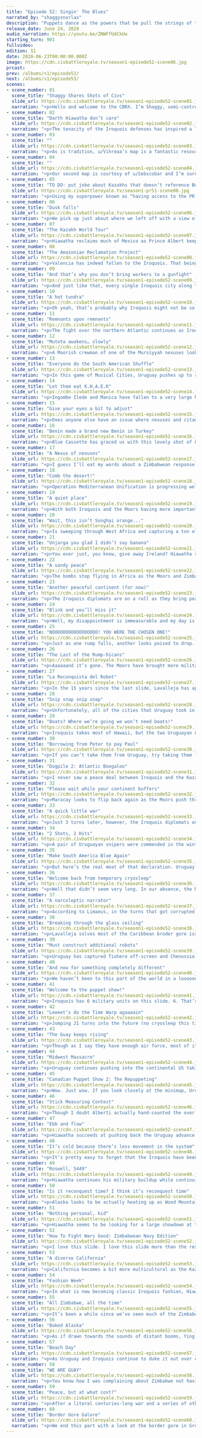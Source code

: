 ```yaml
---
title: "Episode 52: Singin' The Blues"
narrated_by: "shaggysnorlax"
description: "Puppets dance as the powers that be pull the strings of the cylinder every which way."
release_date: June 24, 2020
audio_narration: https://youtu.be/ZNWFfUdCkUw
starting_turn: 901
fullvideo:
edition: S1
date: 2020-06-23T00:00:00.000Z
image: https://cdn.civbattleroyale.tv/season1-episode52-scene06.jpg
prcast:
prev: /albums/s1/episode51/
next: /albums/s1/episode53/
scenes:
- scene_number: 01
  scene_title: "Shaggy Shares Shots of Civs"
  slide_url: https://cdn.civbattleroyale.tv/season1-episode52-scene01.jpg
  narration: "<p>Hello and welcome to the CBRX. I’m Shaggy, semi-controversial power ranker, resident Benin fan, and your narrator for the week. I’ll save you my full CBR origin story (mid-Mk2 hiatus), but I started Power Ranking this season and it’s a ton of fun to make and I hope they’re fun to read. Not fun for the civs though, it’s a cruel, cruel cylinder out there and things might get a little messy this part.</p>"
- scene_number: 02
  scene_title: "Darth Hiawatha don’t care"
  slide_url: https://cdn.civbattleroyale.tv/season1-episode52-scene02.jpg
  narration: "<p>The tenacity of the Iroquois defenses has inspired a lot of OC this week. Beset on all sides, u/yaampa’s Darth Hiawatha isn’t going down without a fight. And like Vader, it’ll take more than one defeat to kill them.</p>"
- scene_number: 03
  scene_title: ""
  slide_url: https://cdn.civbattleroyale.tv/season1-episode52-scene03.jpg
  narration: "<p>As is tradition, u/Vihreaa’s map is a fantastic resource that answers my weekly question: Just how tiny did Benin get?” and it’s also the closest we have to Civ 5’s in-game turn-by-turn map on such a scale. Maybe some resourceful member of the sub will make a time-lapse when this is all over (we’ll talk, Vihreaa).</p>"
- scene_number: 04
  scene_title: ""
  slide_url: https://cdn.civbattleroyale.tv/season1-episode52-scene04.jpg
  narration: "<p>Our second map is courtesy of u/Sebscobar and I’m sure it is hanging in schools throughout the cylinder, though I doubt they appreciate having to replace them every couple of years. This is the state of the cylinder projected on a real-world map. It really puts in perspective just how tiny the landmasses that make up the Uruguayan Pacific Islands aree. It also really makes Benin look like the eye of the storm at the middle point of the three powers of the Old World. Last gratuitous Benin mention, I promise.</p>"
- scene_number: 05
  scene_title: "TO DO: put joke about Kazakhs that doesn’t reference Borat here"
  slide_url: https://cdn.civbattleroyale.tv/season1-pr51-scene08.jpg
  narration: "<p>Using my superpower known as “having access to the PR sheet”, I am fairly confident that the Kazakhs have retained their top spot this week. And with almost as much production (used primarily to build hovertanks and nukes) as the other non-Iroquois superpowers put together, it isn’t hard to see why. They are clearly the civ to beat right now, or rather, stave off. Their tendrils reach to encircle the globe; the Kazakhs must first be stopped before they can be conquered.</p>"
- scene_number: 06
  scene_title: "Dusk falls"
  slide_url: https://cdn.civbattleroyale.tv/season1-episode52-scene06.jpg
  narration: "<p>We pick up just about where we left off with a view of the newly Moorish land in South America. Barquisimeto has fallen and Porlamar had a Moorish XCOM unit dropped in from out of nowhere to capture the city. Not all is lost for the Iroquois, however, as they surround Valencia with enough units to push back the Moors from their islands. Also, say hello to the Beninese Lifeboat Initiative. Their orders are to find any scrap of land to settle as a last resort should the worst happen to a battered Benin. Their best hope is an island getting nuked off the map, but unless Ciudad Guayana is armed to the teeth with nukes, there doesn’t seem to be much hope of that happening here anytime soon. Perhaps they should try somewhere else.</p>"
- scene_number: 07
  scene_title: "The Kazakh World Tour"
  slide_url: https://cdn.civbattleroyale.tv/season1-episode52-scene07.jpg
  narration: "<p>Hiawatha reclaims much of Mexico as Prince Albert keeps flipping. Uruguayan reinforcements are certainly in the area should they wish to continue contesting these cities up and down the coast. Some Uruguayan generals have concerns about the new Kazakh music trend among some of the Hawaiian units. But the Kazakh World Tour continues on to spread the good word of Ablai in song.</p>"
- scene_number: 08
  scene_title: "The Amazonian Reclamation Project"
  slide_url: https://cdn.civbattleroyale.tv/season1-episode52-scene08.jpg
  narration: "<p>Valencia has indeed fallen to the Iroquois. That being said, it seems to have either taken most of their units to capture the city or they are focusing them north and off-screen towards the other Moorish islands. Either one of these sounds just fine and dandy to Lavalleja as he marches mechanical and biological monstrosities over a more or less undefended Iroquois border. Seriously, there are more Iroquois workers here than military units. Maybe they’re relying on the Great Prophet of Maracaibo to guide their path. Also, the Beninese settler has lost its escort. Oh dear, Beninese settler, so fragile floating along in search of a last chance. May you find your peace on some forgotten island.</p>"
- scene_number: 09
  scene_title: "And that’s why you don’t bring workers to a gunfight"
  slide_url: https://cdn.civbattleroyale.tv/season1-episode52-scene09.jpg
  narration: "<p>And just like that, every single Iroquois city along this border has been captured, save Cumana. Maracay is also now claimed by the Guay. The remaining Iroquois military in South America has consolidated around Maracaibo, though they haven’t been able to prevent it from falling to the black. Also, remember those 10 air units from before? They’re gone. And to add insult to injury, the Moors give the Iroquois a nice jab in the side, flipping Valencia back once again. Stuck between a rock and a hard place, Iroquois will need to win the imminent unit trades to keep their foothold in South America.</p>"
- scene_number: 10
  scene_title: "A hot tundra"
  slide_url: https://cdn.civbattleroyale.tv/season1-episode52-scene10.jpg
  narration: "<p>Oh yeah, that’s probably why Iroquois might not be so quick to reinforce South America. Holding off the Kazakhs is definitely a greater task than invading Uruguay, though the number of units Iroquois has at their disposal here is worrying. Recapturing Battleford, Cev’aq and Iyo-Saijo is a step in the right direction, but so would annexing some of these cities so you can protect them properly. Also, the minimap of South America looks like it's put on it’s Guay Jeans today. Uruguayan Reunification seems to be about 60% complete.</p>"
- scene_number: 11
  scene_title: "Remnants upon remnants"
  slide_url: https://cdn.civbattleroyale.tv/season1-episode52-scene11.jpg
  narration: "<p>The fight over the northern Atlantic continues as Iroquois capture Douglas and Tiononderoge while Unjarga falls to the black. Hiawatha holds the advantage here in numbers and tech, but the Moors have reinforcements coming in from Scandinavia only a few turns away. Say hello to some of our lesser seen denizens of the cylinder, the Vikings. Wooden boats and not even at Modern Era tech. If I had to guess how they’ve survived this long, I’d guess that the Moors keep them around as a sort of living history museum. Moorish children take field trips up to see what simpler life looked like on a city-wide scale. Also, hi Zimbabwean nexus! You’re a little far from home.</p>"
- scene_number: 12
  scene_title: "Mutota awakens… slowly"
  slide_url: https://cdn.civbattleroyale.tv/season1-episode52-scene12.jpg
  narration: "<p>A Moorish crewman of one of the Mursiyyah nexuses looked out upon a vast desert of workers toiling across the land. Suddenly an alarm sounded. War were declared. He panicked, there hadn’t been fighting on this front in decades if not centuries, but he took another look at the sandy landscape. Nothing. No soldiers, armor, robots, or any other abomination from the dreaded Mutota in sight. “Hmmm,” the crewman thought, “well I guess they can declare whatever they want to declare. If they ain’t shooting me, I don’t care.” Then a beam crackled through the sky and struck the city’s defense grid, causing the most minor of damage to its reinforced exterior. The crewman let out a shout. “Is that all you got?”</p><p></p><p>Mutota declares war on the Moors and that’s just about the only thing here indicating an actual war. One city has been damaged with no army in sight. There are more Kazakh units peacekeeping the Zimbabwe/Moor border than Zimbabwe has units to go try to invade Moorish North Africa. Not to mention that this is more or less the Moorish core. This isn’t an easy fight for a well organized army, and Mutota’s looks like they wouldn’t be able to organize a bake sale.</p>"
- scene_number: 13
  scene_title: "Everyone do the South American Shuffle"
  slide_url: https://cdn.civbattleroyale.tv/season1-episode52-scene13.jpg
  narration: "<p>In this game of Musical Cities, Uruguay pushes up to recapture Cumana while the Moors trade Santa Teresa Del Tuy for La Guaira with the Iroquois. Lavalleja has held on to his reclaimed cities and some appear to be healing. This may have something to do with all of the Iroquoian nexuses that were in South America either being moved or destroyed in the fighting. It seems as though Hiawatha has some trust issues as many of the cities here are puppeted, much like those captured originally from Metis. This isn’t helping his war efforts as shipping units down to South America just adds to the logistical nightmare of fighting wars on all 3 of your borders.</p>"
- scene_number: 14
  scene_title: "Let them eat K.H.A.E.K"
  slide_url: https://cdn.civbattleroyale.tv/season1-episode52-scene14.jpg
  narration: "<p>Ingombe Ilede and Manica have fallen to a very large Moorish navy for how far from home they are. Interestingly, Uruguayan Madagascar has proven to be a strategic benefit for the Moors as it seems to be only allowing Zimbabwe to reinforce these islands by way of South Asia. I’m not sure how many of the coastal cities in that area are puppeted, but if they are more puppeted than not, it could spell trouble for Zimbabwe. Additionally, Ablai Khan’s quest to map every single inch of ice on the cylinder continues as the Kazakh Hovertank Antarctic Exploration Corps (commonly known as K.H.A.E.K) combs the southern rim of the cylinder. Though he may have finished the tech tree, it seems Ablai still has questions about the geometry of his world.</p>"
- scene_number: 15
  scene_title: "Give your eyes a bit to adjust"
  slide_url: https://cdn.civbattleroyale.tv/season1-episode52-scene15.jpg
  narration: "<p>Does anyone else have an issue where nexuses and citadels just look really similar when there are a lot of them on one slide? With the Kazakh peacekeepers having moved on to keep the peace on a different part of the cylinder, or to go sacrifice themselves in Alaska, the Northern African border between the Moors and Zimbabwe has heated up significantly. Mutota has captured Callinicum and Meroe, though I expect both cities to flip a few times given the number of units nearby. Abd-ar Rahman has carpeted the Mediterranean and the continued lack of units in the Sahara is concerning for Zimbabwe. Many of their cities are taking damage and it doesn’t seem like they have much of a response in the west yet.</p>"
- scene_number: 16
  scene_title: "Benin made a brand new Benin in Turkey"
  slide_url: https://cdn.civbattleroyale.tv/season1-episode52-scene16.jpg
  narration: "<p>Blue Cassette has graced us with this lovely shot of Gothiscandza, the Beninese capital-in-exile, in all its glory: 3 tiles of land and 4 of land-locked sea. Other dead civs see it as the haven Benin has turned it into as Madagascan units and, interestingly, a Palmyran scout flock toward the Beninese lands with hopes of refuge. For those of you tracking stats at home, don’t overvalue Benin’s military, most of it is tied up in useless naval units that won’t do much should anyone come knocking from the south. Also shown here is Arheimar falling to the black just from Moorish air raids. It won’t flip as it is surrounded by Kazakh and Madagascan peacekeepers. Even with the last city fallen, Ranavalona’s orders of keeping the peace in random cities still echo across the cylinder to whomever will hear them. Also, uh, damn Ablai, that’s a ton of hovertanks. More than I think both polar rims can hold.</p>"
- scene_number: 17
  scene_title: "A Nexus of nexuses"
  slide_url: https://cdn.civbattleroyale.tv/season1-episode52-scene17.jpg
  narration: "<p>I guess I’ll eat my words about a Zimbabwean response in West Africa. They capture Mursiyyah and Salamanqah, though that is in exchange for Udo falling into Moorish hands. Cities on both sides are taking damage and this seems oddly even given the emptiness of Iberia. Also, Ying Zheng is drunkenly processing his turn on a boat somewhere, drifting around.</p>"
- scene_number: 18
  scene_title: "Comb the desert!"
  slide_url: https://cdn.civbattleroyale.tv/season1-episode52-scene18.jpg
  narration: "<p>Operation Mediterranean Unification is progressing well for the Moors, taking Ewohimi, Torcello and Owo and pushing back Zimbabwean forces well away from the coastal cities. On the Arabian front of this war, Kiteve also falls to the Moors. Though the strength of the Mediterranean navy may have helped the Moors make landfall in North Africa, encroaching further south may prove a bit more troubling as the Moors are down to a series of nexuses and a squad of hovertanks to do all of the heavy conquering. It isn’t slowing them down yet as every Zimbabwean city here is in the red or black, but keep an eye on their progress. The puppeting issue that other powers are having has come to Zimbabwe too, as their regions of thinned military are closely correlated to the ability for cities to actually build units to protect them.</p>"
- scene_number: 19
  scene_title: "A quiet place"
  slide_url: https://cdn.civbattleroyale.tv/season1-episode52-scene19.jpg
  narration: "<p>With both Iroquois and the Moors having more important fronts to send units to, the British Isles have reached a sort of standstill. Indeed, the Iroquois have captured Unjarga on Greenland and Douglas keeps flipping back and forth, but there doesn’t seem to be enough of an advantage for either side here for these borders to change much. I know religion hasn’t been terribly relevant for a while, so I just want to point out that this is one of the rare extant borders (at least that I’ve seen) where religious and political borders seem to correlate closely.</p>"
- scene_number: 20
  scene_title: "Wait, this isn’t Songhai orange..."
  slide_url: https://cdn.civbattleroyale.tv/season1-episode52-scene20.jpg
  narration: "<p>Is sweeping through West Africa and capturing a ton of cities from a major power just how the Moors like to do things? In a move that might remind pre-Endgame viewers of the collapse of Songhai, the Moors have captured the vast majority of West Africa with 6 city captures that I can count. Those nexuses are working just fine, Abd-ar Rahman. Zimbabwe, however, has sent a strike force of their most fervent weebs to recapture Owo, the obvious choice for “Most Important City” on the continent. And (owo) what’s this? The Iroquois have made peace with the Moors. Maybe South America will be a bit more peaceful for a time.</p>"
- scene_number: 21
  scene_title: "Unjarga you glad I didn’t say banana"
  slide_url: https://cdn.civbattleroyale.tv/season1-episode52-scene21.jpg
  narration: "<p>You ever just, you know, give away Ireland? Hiawatha seemed eager enough to stop having the Moors be a thorn in his side in South America that he gave them Ireland in exchange. Just after capturing Ireland. Given the amount of death that has been brought to Douglas and Saraqustah, I’m not sure the Moorish Irish are too happy about being regifted like a fruitcake, but at least it gives them time to recover and rebuild. Unjarga stays in Iroquois hands though, so at least they still have most of Greenland in their possession.</p>"
- scene_number: 22
  scene_title: "A sandy peace"
  slide_url: https://cdn.civbattleroyale.tv/season1-episode52-scene22.jpg
  narration: "<p>The bombs stop flying in Africa as the Moors and Zimbabwe make peace. Operation Mediterranean Reunification has been a success for the Moorish commanders as they celebrate their victories on their nexuses. As a part of their peace deal, the Moors and Zimbabwe set up a collaborative hospital somewhere in the eastern Sahara as units heal up adjacent to those they were just fighting. The sparseness of Moorish units here does seem to indicate that their invasion was slowed by the inability to have naval support, but the gains from this war should be sufficient to reinforce and try again later.</p>"
- scene_number: 23
  scene_title: "Another peaceful continent (for now)"
  slide_url: https://cdn.civbattleroyale.tv/season1-episode52-scene23.jpg
  narration: "<p>The Iroquois diplomats are on a roll as they bring peace to South America for the first time in years. Maracay and Maracaibo have been traded, though it’s unclear whether they were peacefully exchanged. Additionally, in what seems to be the diplomats’ secondary goal, much of the border gore in this region has been resolved. I believe the Iroquois/Moor peace deal included reunifying the Iroquoian Caribbean, which, when combined with the deal for Maracay, makes the map look a lot cleaner. I believe the diplomatic solution ended up being for the best for all civs here, as most of the military we’ve been watching here this part is gone, probably decaying or smoldering somewhere in the cut-down Amazon. Ying Zheng sniffles on his ship off the Panamanian coast. “It’s so touching how they can get along” he sniffs as he takes another swig of Iroquois rum.</p>"
- scene_number: 24
  scene_title: "Blink and you’ll miss it"
  slide_url: https://cdn.civbattleroyale.tv/season1-episode52-scene24.jpg
  narration: "<p>Well, my disappointment is immeasurable and my day is ruined. Benin has been killed by the Moors on the same turn they get declared on. Always one of my favorites, this nut has finally cracked. Once friends with their eventual killers before the reset, the crafty Euware was relegated to his diplomatically obtained capital-in-exile once the powers began consolidating in Endgame. Being most well known for holding off drove after drove of Songhai unit pre-Endgame and being an immovable object for other African powers for much of the CBRX, their great engineers will stand as a testament to their ingenuity in developing defenses and holding their ground. Unless the Lifeboat Initiative is successful later down the line, there will be no more of my Snoop Dogg jokes in my PR writeups for them, this ends the struggle for Benin. F</p>"
- scene_number: 25
  scene_title: "NOOOOOOOOOOOOOOOOO! YOU WERE THE CHOSEN ONE!"
  slide_url: https://cdn.civbattleroyale.tv/season1-episode52-scene25.jpg
  narration: "<p>Just as one rump falls, another looks poised to drop. Not only do the Moors declare on the Vikings, but the Kazakhs also add their token declaration as well. Sort of a “hey, you aren’t just screwed, you’re super screwed” to Ragnar. In one turn, Roskilde falls to black and any one of the Moorish units in the area could simply march in and kill off Ragnar once and for all. Also, just note the faceoff that the Viking rifleman is having with that Iroquois triceratops. I’m sure there’s some OC inspiration there. Maybe a limerick? Probably not, “there once was a rifleman from Roskilde” doesn’t give much to rhyme with.</p>"
- scene_number: 26
  scene_title: "The Last of the Rump-hicans"
  slide_url: https://cdn.civbattleroyale.tv/season1-episode52-scene26.jpg
  narration: "<p>Aaaaaand it’s gone. The Moors have brought more military than they used to defend the British Isles in a move that can only be described as overkill. Abd-ar Rahman wants Ragnar dead and he wants to know he’s dead. That being said, let’s take a moment to recognize that of all of the civs, the Vikings won the battle of rump survival. Once a great power on the verge of rolling through Europe, the Vikings got kneecapped early in Endgame and got stranded on an Arctic wasteland. The Vikings posed no threat to any major power and were able to deftly avoid elimination through the merit of having no land that anybody deemed valuable. Back in episode 45, they were ranked dead last at #26 but they were able to finesse their way to end up outlasting 20 of those civs and in 6th place overall. That’s quite a feat. Rest easy, Ragnar, your troubles are over. F</p><p></p><p>Limaeus’/Limerickarcher’s note: </p><p>There once was a rifleman from Roskilde</p><p>Who cried “look at me I’m about to be killed</p><p>By a triceratops</p><p>With a lollipop.</p><p>But alas, to last to sixth I am thrilled! </p>"
- scene_number: 27
  scene_title: "La Reconquista del Robot"
  slide_url: https://cdn.civbattleroyale.tv/season1-episode52-scene27.jpg
  narration: "<p>In the 15 years since the last slide, Lavalleja has apparently seen the movie Pacific Rim and thought “damn, that would be cool to do even if we didn’t have a kaiju to take down.” After building an army of Giant Death Robots, he set his sights on reclaiming that which was rightfully his and kicking out that damn Hiawatha once and for all. Using one nexus per city along with a substantial air force, he captures 3 cities and brings the next layer of Iroquois cities to the black. To celebrate, he set off some fireworks over Caracas. Ying Zheng and the rest of the crew aboard on the Perpetual Panamanian Passage applaud from a distance.</p>"
- scene_number: 28
  scene_title: "Snip snap snip snap"
  slide_url: https://cdn.civbattleroyale.tv/season1-episode52-scene28.jpg
  narration: "<p>Unfortunately, all of the cities that Uruguay took in their initial push are reconquered by Iroquois and they also take Santa Lucia to try to assert their dominance in South America. Hiawatha isn’t just going to roll over and die here. Also, Lavalleja learns a valuable lesson in war: just because you saw it in a movie doesn’t mean it will work on the battlefield. Almost all of the Uruguayan GDRs are gone. Maybe they sank into the sea.</p>"
- scene_number: 29
  scene_title: "Boats? Where we’re going we won’t need boats!"
  slide_url: https://cdn.civbattleroyale.tv/season1-episode52-scene29.jpg
  narration: "<p>Iroquois takes most of Hawaii, but the two Uruguayan nexuses in the area will make it difficult to hold the islands for long. In fact, if you count air units, Zimbabwe has more military on this slide than Iroquois. That’s a pretty empty chunk of land there, Hiawatha. Maybe annex some cities.</p>"
- scene_number: 30
  scene_title: "Borrowing from Peter to pay Paul"
  slide_url: https://cdn.civbattleroyale.tv/season1-episode52-scene30.jpg
  narration: "<p>If you can’t take them from Uruguay, try taking them from Iroquois. The Kazakhs swoop in and take Acarigua and Coro right out from under the noses of both American powers, much to the chagrin of Pacific Ocean cartographers everywhere. The hovertank horde stationed on Japan vastly outnumbers any navy being fielded in this region of the Pacific. This is exactly what happens when you don’t build units, Hiawatha.</p>"
- scene_number: 31
  scene_title: "Dogpile 2: Atlantic Boogaloo"
  slide_url: https://cdn.civbattleroyale.tv/season1-episode52-scene31.jpg
  narration: "<p>I never saw a peace deal between Iroquois and the Kazakhs, and this declaration from the Moors just 6 turns after the one from Uruguay makes this officially another dogpile-type war against Iroquois. They just can’t catch a break, can they. The triceratops in Greenland seems to have been extincted in the Moorish capture of Laridah, but Hiawatha is sending a navy over from their core to avenge it.</p>"
- scene_number: 32
  scene_title: "Please wait while your continent buffers"
  slide_url: https://cdn.civbattleroyale.tv/season1-episode52-scene32.jpg
  narration: "<p>Maracay looks to flip back again as the Moors push through to their historically furthest point inland in South America with their captures. This effective buffer area gives the Iroquois a lot more time to send troops down south to complete a full assortment of units for this war. Additionally, though we only see a bit of it here, the Moors have retaken many of their Caribbean cities.</p>"
- scene_number: 33
  scene_title: "A quick little war"
  slide_url: https://cdn.civbattleroyale.tv/season1-episode52-scene33.jpg
  narration: "<p>Just 3 turns later, however, the Iroquois diplomats once again use their magic to negotiate peace with the Moors and Uruguay. This war was definitely a loss for them though, as they only have a city or two left in South America and have few units left in the area. In the interim, what happened to Maracaibo is a bit odd as it is now in Uruguay’s hands at the end of the war. It must have been captured by Iroquois from the Moors and then either flipped to Uruguay quickly before the peace deal or was a part of the peace deal itself. Either way, cartographers rejoice as they erase their recently drawn yellow gashes from the maps of South America. The Moors also get to keep their Caribbean islands in this peace deal, definitely a win.</p>"
- scene_number: 34
  scene_title: "2 Shots, 2 Hits"
  slide_url: https://cdn.civbattleroyale.tv/season1-episode52-scene34.jpg
  narration: "<p>A pair of Uruguayan snipers were commended in the winter of 5386 as they stole away not one, but TWO Moorish cities in North Africa as Lavalleja declared war against the Moors in that same January. This isn’t the first time Uruguayan blue has been seen in Africa, but this is the most land they’ve had in Africa in Endgame. Given that most of the Moorish units in the area are naval gives Uruguay a bit of breathing room in trying to hold these cities but it’s doubtful that this won’t do much other than annoy Abd-ar Rahman. Also of note is the number of Kazakh peacekeepers in Zimbabwe. If their strategy is to weaken Mutota over time by reducing the number of units in his borders, it's working fine, but it might be Mutota’s laziness rather than any major peacekeeping work on the Kazakhs’ part doing most of the heavy lifting on that front.</p>"
- scene_number: 35
  scene_title: "Make South America Blue Again"
  slide_url: https://cdn.civbattleroyale.tv/season1-episode52-scene35.jpg
  narration: "<p>But here’s the real meat of that declaration. Uruguay has pushed the Moors off of the South American mainland and out to the Caribbean. Once Uruguay can take Caracas from Iroquois, Operation South American Reunification will be a complete success. Much like the tides on their shores, the ebb and flow of South American blue is a calming constant on the cylinder. </p><p></p><p>Also, just a heads up but Limaeus has told me that turns 972-988 got corrupted, so we’ll be doing a little bit of time travelling here and I’ll be doing a bit of guesswork to see what’s happened in our time in stasis.</p>"
- scene_number: 36
  scene_title: "Welcome back from temporary cryosleep"
  slide_url: https://cdn.civbattleroyale.tv/season1-episode52-scene36.jpg
  narration: "<p>Well that didn’t seem very long. In our absence, the Moors seem to have retaken the South American coast from Valencia to Las Piedras, which has lost 14 pops in the process. Also, say hello to the Kazakh units playing “I’m not touching you” out in the three tiles of international waters in the Atlantic. Once again the wars of South America have depleted the militaries of both sides, and once again almost everything that isn’t Uruguayan is puppeted.</p><p></p><p>Back to cryosleep everyone. Limaeus tells me that turns 990-1000 also got corrupted.</p>"
- scene_number: 37
  scene_title: "A narcoleptic narrator"
  slide_url: https://cdn.civbattleroyale.tv/season1-episode52-scene37.jpg
  narration: "<p>According to Limaeus, in the turns that got corrupted, Uruguay declared war on Iroquois and the Moors and Uruguay peaced out of their war. The Moor/Guay peace lets the Moors keep their coastal holdings for now, but that Iroquois/Guay war? Now that’s something to talk about. Uruguay has now pushed through to Central America and has renamed the operation to Operation South and Central American Unification. Conquerors they may be, but unification is another animal. Maybe go back for Maturin? Still, the progress that Uruguay has made up into Mexico is certainly unsettling if you are an Iroquois fan. Suddenly their sweeping capture of South America might have turned into their own swift loss of cities closer to home. Cartographers continue to struggle with the border gore of this portion of the map and have seemingly given the job over entirely to Ying Zheng. After drawing squiggles in the ocean, he took a more Taoist approach to settling the land dispute and has given a sea tile to each side within the others’ borders. “You know, for fun” was the only explanation anyone could get out of him before he stormed off to his cabin in a huff talking about conquests that could have been.</p>"
- scene_number: 38
  scene_title: "Breaking through the glass ceiling"
  slide_url: https://cdn.civbattleroyale.tv/season1-episode52-scene38.jpg
  narration: "<p>Lavalleja solves most of the Caribbean broder gore issue and continues the push north, including the Caribbean in Operation South and Central American Unification. Not wanting to make the name any more unwieldy, he fails to include it in the operation title. Moving the camera this far north gives us a good view at just how empty the Iroquois core is. Sustaining wars on so many fronts really takes it out of a civ. Hopefully the air units in the American South will be enough to maintain a defense.</p>"
- scene_number: 39
  scene_title: "Must construct additional robots"
  slide_url: https://cdn.civbattleroyale.tv/season1-episode52-scene39.jpg
  narration: "<p>Uruguay has captured Tiohero off-screen and Chenussio, Shis-Inday, and Ganondagan in the shot. This marks the first major claim Uruguay have had in North America since the beginning of Endgame. At this point, recapturing the Mexican path of cities down towards Uruguay proper isn’t Hiawatha’s primary goal, it’s staying un-rumped. To inspire himself, Hiawatha also watched Pacific Rim and thought “damn, that’d be cool to do”. Whether their newly created Giant Death Robots will be able to hold off the constant barrage of Guay nexuses remains to be seen though.</p>"
- scene_number: 40
  scene_title: "And now for something completely different"
  slide_url: https://cdn.civbattleroyale.tv/season1-episode52-scene40.jpg
  narration: "<p>We haven’t been to this part of the world in a looooong time. If anybody was wondering where all of Uruguay’s units went, look no further. This is a massive buildup of units, and with almost every Uruguayan city in this shot annexed, there could be a lot more to come. Keep tabs on this part of the world, because if this border flares up there won’t be many more regions of the cylinder untouched by war. Zimbabwean Indonesia seems to have a thing for Venezuelan musketmen too, so much so that one has its own little island. How cute!</p>"
- scene_number: 41
  scene_title: "Welcome to the puppet show!"
  slide_url: https://cdn.civbattleroyale.tv/season1-episode52-scene41.jpg
  narration: "<p>Iroquois has 6 military units on this slide. 6. That’s it. Compare that to 15 workers shown here. I guess that’s what happens when you puppet every city from Alaska to the Great Lakes to Texas. If anybody (Kazakhs *cough cough*) can break into this part of the Iroquois lands, things will go downhill for Hiawatha very fast.</p>"
- scene_number: 42
  scene_title: "Leeeet’s do the Time Warp agaaaain"
  slide_url: https://cdn.civbattleroyale.tv/season1-episode52-scene42.jpg
  narration: "<p>Jumping 21 turns into the future (no cryosleep this time), we see that Iroquois has taken Ninstints but has lost the west coast. Uruguay’s Oceania cities are paying dividends now that they can combine the units sent from Australia and the islands with those coming up from South America. As such, there are more Uruguayan units in and around Lac la Biche than Iroquois has through til the midwest. Luckily there should be enough air power to halt the Uruguayan retreat until reinforcements arrive, if they ever do.</p>"
- scene_number: 43
  scene_title: "The Guay keeps rising"
  slide_url: https://cdn.civbattleroyale.tv/season1-episode52-scene43.jpg
  narration: "<p>Though as I say they have enough air force, most of it was in Haisndayin and Saint-Laurent which just fell to Uruguay along with Ganondagan just off-screen. 6 cities in this slide are in the black and only 6 Iroquois cities in this shot can even produce units. This is not looking good for Hiawatha. If the Kazakhs actually try to do anything significant soon, it might even be lights out.</p>"
- scene_number: 44
  scene_title: "Midwest Massacre"
  slide_url: https://cdn.civbattleroyale.tv/season1-episode52-scene44.jpg
  narration: "<p>Uruguay continues pushing into the continental US taking La Baye, Fish Creek, and Onekagoncka (sorry Dawkinzz). Iroquois units have miraculously appeared just as the Uruguay military has disappeared from the area. It looks like Lavalleja is trying to split Iroquois down the middle with this strategy, and it seems to be working for now so long as they can hold what they’ve taken.</p>"
- scene_number: 45
  scene_title: "Canadian Puppet Show 2: The Repuppeting"
  slide_url: https://cdn.civbattleroyale.tv/season1-episode52-scene45.jpg
  narration: "<p>Wow. Just wow. If you look closely at the minimap, Uruguay has taken most of the United States west of the Mississippi. The next line of cities being in the black and much of the air force in this region probably dealing with Kazakh incursions probably means that Uruguay isn’t done here yet. Only 8 Iroquois land units on this slide for those of you counting along at home. Damn, Canada looks empty.</p>"
- scene_number: 46
  scene_title: "Stick Measuring Contest"
  slide_url: https://cdn.civbattleroyale.tv/season1-episode52-scene46.jpg
  narration: "<p>Though I doubt Alberti actually hand-counted the over 5 million pointy sticks of Ablai Khan, he does give us this very informative list. With more military than the Moors and Uruguay put together, the Kazakhs are frighteningly powerful to say the least. Granted, I’ll bet a lot of those units are hovertanks rather than nexuses, but it might not matter if they can simply smother their opponents in units in a war. I’m scared of what they might do should they break through the Iroquois lines in Alaska. Also of note, Hiawatha has half of the military of Zimbabwe. This is important for two reasons: 1) This number makes Hiawatha seem like he’s truly losing superpower status albeit slowly. 2) Zimbabwe has had maybe one major war in a couple hundred years and still has a relatively small military in the face of the other major powers. What’s up, Mutota? Please don’t tell me the production is just going into gold creation, or worse, science.</p>"
- scene_number: 47
  scene_title: "Ebb and flow"
  slide_url: https://cdn.civbattleroyale.tv/season1-episode52-scene47.jpg
  narration: "<p>Hiawatha succeeds at pushing back the Uruguay advance very effectively. The newly conquered Uruguayan lands are almost entirely devoid of land units but boast a sizable air force. Given that the Iroquois are also not investing much in land units to recapture the southwest of their continent, these might be the borders we see for a while until each side can build back up around here. Are Uruguay making the mistake of filling up their Oceanic region with units rather than sending them into war? Or is Hiawatha just so good at killing off units with planes that they just melt in the face of his air defense?</p>"
- scene_number: 48
  scene_title: "It’s cold because there’s less movement in the system"
  slide_url: https://cdn.civbattleroyale.tv/season1-episode52-scene48.jpg
  narration: "<p>It’s pretty easy to forget that the Iroquois have been at war with the Kazakhs this entire part. Or rather, it was easy to forget until Ablai finally nuked the absolute bejeezus out of Alaska so his hovertanks could fly into the Iroquois cities with fewer obstructions. They definitely have a ways to go if they want to truly begin the North American leg of their conquests, but after a few hundred years this is good news for the Kazakhs and bad news for the rest of the cylinder.</p>"
- scene_number: 49
  scene_title: "Roswell, 5449"
  slide_url: https://cdn.civbattleroyale.tv/season1-episode52-scene49.jpg
  narration: "<p>Hiawatha continues his military buildup while continuing to push Uruguay back down to Mexico. Crazy how a few slides ago Lavalleja’s troops were as far north as Pembina. Meanwhile, a glowing purple light hovers above the carnage. Ying Zheng’s Party Flotilla gives the performance 3 out of 5 Yings. “We’ve seen better light shows, but this was a good effort” reads the Qin review.</p>"
- scene_number: 50
  scene_title: "Is it reconquest time? I think it’s reconquest time"
  slide_url: https://cdn.civbattleroyale.tv/season1-episode52-scene50.jpg
  narration: "<p>Alaska looks to be actually heating up as Wood Mountain, Battleford and both Gift and Green Lakes are reclaimed by the Iroquois, though Ablai Khan has a group of hovertanks that have something to say about that. There are a lot more hovertanks just across the Bering Strait, but I can’t help but think that Ablai is just toying with Hiawatha here as he could simply fill these lands with units if he wanted to.</p>"
- scene_number: 51
  scene_title: "Nothing personal, kid"
  slide_url: https://cdn.civbattleroyale.tv/season1-episode52-scene51.jpg
  narration: "<p>Hiawatha seems to be looking for a large showdown at the Gulf of Mexico, but as he’s positioning his units around Shis-Inday to square off against the Uruguay forces coming from the south Lavalleja sends a series of special ops units to knock the Iroquois off their feet by taking 6 cities in one turn. This bait and switch has left Hiawatha’s significant army more or less surrounded. Should they be defeated at Shis-Inday, there won’t be much stopping Uruguay from taking everything left west of the Mississippi.</p>"
- scene_number: 52
  scene_title: "How To Fight Wars Good: Zimbabwean Navy Edition"
  slide_url: https://cdn.civbattleroyale.tv/season1-episode52-scene52.jpg
  narration: "<p>I love this slide. I love this slide more than the rest of the wars in this part because the more you look at it, the more you realize just how weird this slide really is. Zimbabwe has placed what can only be described as an army of workers in the middle of the ocean at their southern naval border with Uruguay. These workers look to be protecting a settler who has conspicuously placed himself on the front line of this formation. Is this a Zimbabwean workers’ revolt? Perhaps a peaceful mission to improve the ocean floor? Either way, they’re facing a massive Uruguayan navy that could swallow up these workers in one turn. I’m also curious as to the living situation of the citizens of Lusvingo as the entire island is covered by one massive unit. Fans of K.H.A.E.C. will be happy to see that the mission is still going strong. They’ve found a Uruguayan city, of all things, among the ice. The Moors are also trying to get in on the ice exploration craze and send their own unit to check out the cylinder’s rim, breaking the chain of Kazakh hovertanks in a way that’s just a little bit infuriating. All the while, a Venezuelan ship looks out on this nonsense and it’s crew think “maybe we’ll just sail somewhere else.”</p>"
- scene_number: 53
  scene_title: "A diverse California"
  slide_url: https://cdn.civbattleroyale.tv/season1-episode52-scene53.jpg
  narration: "<p>California becomes a bit more multicultural as the Kazakhs shake up their strategy of sending hovertank after hovertank into Alaska and instead attack and capture Lac la Biche with a naval unit. Uruguay doesn’t seem like it’ll appreciate anyone stealing their spoils, especially after just now flipping Fish Creek and Haisndayin back, and Iroquois just plain don’t like having their cities taken back and forth and brought down to 1 pop, but Ying Zheng’s Party Flotilla carries on and has made new friends with a group of Zimbabwean units while enjoying their debaucherous neutrality. What’s a Zimbabwean navy doing here? Only Mutota and maybe some drunken Qin sailors know.</p>"
- scene_number: 54
  scene_title: "Fashion Week"
  slide_url: https://cdn.civbattleroyale.tv/season1-episode52-scene54.jpg
  narration: "<p>In what is now becoming classic Iroquois fashion, Hiawatha is able to push back the Kazakhs in Alaska by taking Cev’aq and Iyo-saijo. But, in similarly classic Kazakh fashion, there are always more hovertanks to throw at the problem. I’m happy Iroquois seem to be showing signs of life despite being battered from all angles in this part. Judging by the number of damaged Kazakh cities in this shot and the apparent drop in air units, I’d guess that Iroquois has been nuking units and cities throughout the Bering Strait, but the seeming lack of radiation on any tiles makes me question that guess. Maybe the Iroquois just have a pretty good air force. Either way, this region should definitely be interesting to keep an eye on until the Iroquois diplomats can regain their confidence.</p>"
- scene_number: 55
  scene_title: "All Zimbabwe, all the time"
  slide_url: https://cdn.civbattleroyale.tv/season1-episode52-scene55.jpg
  narration: "<p>It’s been a while since we’ve seen much of the Zimbabwe core. They have built up quite respectably since sustaining losses to the Moors earlier in the part, but they have a glaring hole in their military that most other successful armies don’t have: there are 0 nexuses here. We’ve seen Zimbabwean nexuses in other shots, so we know they can make them, but it’s unclear what is actually stopping them from doing so. I’ll also take this opportunity to point out the remnants of Benin’s UI scattered across the African continent. In a world with airdropped units, movement penalties aren’t exactly the most helpful, but it’s still nice to see what once was.</p>"
- scene_number: 56
  scene_title: "Baked Alaska"
  slide_url: https://cdn.civbattleroyale.tv/season1-episode52-scene56.jpg
  narration: "<p>As if drawn towards the sounds of distant booms, Ying Zheng’s Party Flotilla sets out northward, but doesn’t seem to care whether those are the sounds of fireworks or nuclear missiles. Cev’aq and Iyo-saijo have flipped back to the Kazakh hovertanks and Hiawatha looks to be trying to send more units to the front lines here. In the midst of their reinforcements, some sort of magic doctor seems to be going around the Iroquois cities in the area healing up just about everything in sight. Also, I am aware that we’ve gone 100 turns in just over a dozen slides, I think the game is just moving relatively slowly and we just want to see the action.</p><p></p><p>Lime’s note: of those turns that you haven’t seen, mostly flipping if anything at all. Check out the DC for all the details. </p>"
- scene_number: 57
  scene_title: "Beach Day"
  slide_url: https://cdn.civbattleroyale.tv/season1-episode52-scene57.jpg
  narration: "<p>As Uruguay and Iroquois continue to duke it out over cities with names that have a lot of “S”, “Sh”, and “day” sounds, Hiawatha decides it might be nice to give his land units a nice little Florida vacation. Call it a working vacation though, as he seems to be looking to reclaim the Caribbean from Uruguay. He’ll have to get Nowadaga now too, as it has just been captured by yet another Uruguayan yolo unit. I’m sure the Iroquois units are less than happy that nexuses keep blocking their beach views, but I’m sure they’d rather know that it’s safe to go in the water.</p>"
- scene_number: 58
  scene_title: "WE ARE GUAY"
  slide_url: https://cdn.civbattleroyale.tv/season1-episode52-scene58.jpg
  narration: "<p>You know how I was complaining about Zimbabwe not having enough nexuses? No problems with that here in the heart of Uruguay’s core. With nexuses stretching from almost the very tip of the continent all the way up to San Jose de Mayo, it will be a long time before we start worrying about an empty Uruguay. Other fun tidbits on this slide include a Sami trireme learning that ice is not exclusive to the north they once knew, Zimbabwean workers in Uruguayan lands that may have broken off from the larger naval contingent of Zimbabwean workers just outside of Uruguayan waters, and a Guay settler on their way to who-knows-where in the Pacific. And… is that a peace deal?</p>"
- scene_number: 59
  scene_title: "Peace, but at what cost?"
  slide_url: https://cdn.civbattleroyale.tv/season1-episode52-scene59.jpg
  narration: "<p>After a literal centuries-long war and a series of other diplomatic wins, the Iroquois diplomats rack up their first major loss in a while. And what a loss it is. This isn’t just a major loss, this is a gutting of the Iroquois. I’ll save Dawkinzz (and you, the reader) the complete list of city names, but judging from this shot and the minimap Hiawatha gave up somewhere around 15 or 16 cities in this peace deal. Most of these cities hadn’t even been touched by the Kazkahs, let alone seen a Kazakh unit in centuries. This must be making Lavalleja quake with anger at the number of units he wasted trying to take these cities only to have them be snatched by the Kazakhs with little military effort. The placement of these cities also couldn’t be worse for the Iroquois as they are almost completely cut in half across the continent. And if that wasn’t bad enough, I see just 3 Iroquoian cities with air units here. If this isn’t a rumpification, it sure as hell is setting up for one.</p>"
- scene_number: 60
  scene_title: "Border Gore Galore"
  slide_url: https://cdn.civbattleroyale.tv/season1-episode52-scene60.jpg
  narration: "<p>We end this part with a look at the border gore in Greenland and Quebec as a result of the peace deal. This looks like a bad deal for just about everyone left on the cylinder that isn’t a Khan. Iroquois is shattered. Uruguay is left with Mexico, but not nearly as much flexibility in how they could invade the Iroquois core. The Moors now have Kazakh cities to contend with on both sides of their empire now. And Zimbabwe now has to worry about the Kazakhs taking south Asia now that they aren’t distracted by the Iroquois. At least there are units to fight with here for the Iroquois, maybe it’ll be a bit more defensible.</p><p></p><p>And that’ll do it for this episode of CBRX: Endgame. Once again, I’m Shaggy and I really hope you liked this episode. I’ve been wanting to do one of these since reading through Mk. 2 and I hope it went well. Huge thanks to Blue Cassette for giving me the chance to narrate this week, Limaeus for help with the narration, Dawkinzz for reading this in his dulcet tones, and to the PR team for helping out with some lesser known things about the mods used in CBRX. Stay safe, stay healthy, and Black Lives Matter.</p>"
---
```

